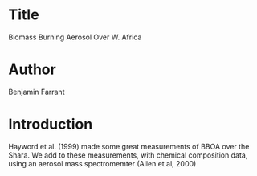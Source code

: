 # Title
Biomass Burning Aerosol Over W. Africa

# Author
Benjamin Farrant

# Introduction
Hayword et al. (1999) made some great measurements of BBOA over the Shara. 
We add to these measurements, with chemical composition data, using an aerosol mass spectromemter (Allen et al, 2000)


